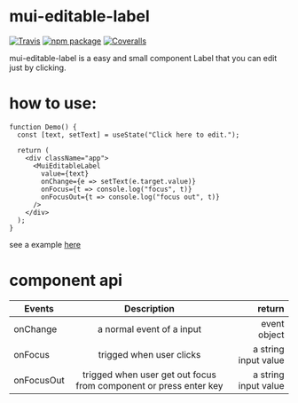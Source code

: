 # mui-editable-label

[![Travis][build-badge]][build]
[![npm package][npm-badge]][npm]
[![Coveralls][coveralls-badge]][coveralls]

mui-editable-label is a easy and small component Label that you can edit just by clicking.

# how to use:

```
function Demo() {
  const [text, setText] = useState("Click here to edit.");

  return (
    <div className="app">
      <MuiEditableLabel
        value={text}
        onChange={e => setText(e.target.value)}
        onFocus={t => console.log("focus", t)}
        onFocusOut={t => console.log("focus out", t)}
      />
    </div>
  );
}
```

see a example [here](https://codesandbox.io/s/mui-editable-label-example-32pxf)


# component api

| Events        | Description           | return  |
| ------------- |:-------------:| -----:|
| onChange     | a normal event of a input | event object |
| onFocus      | trigged when user clicks       |   a string input value |
| onFocusOut | trigged when user get out focus from component or press enter key      |    a string input value |


[build-badge]: https://img.shields.io/travis/user/repo/master.png?style=flat-square
[build]: https://travis-ci.org/user/repo

[npm-badge]: https://img.shields.io/npm/v/npm-package.png?style=flat-square
[npm]: https://www.npmjs.org/package/npm-package

[coveralls-badge]: https://img.shields.io/coveralls/user/repo/master.png?style=flat-square
[coveralls]: https://coveralls.io/github/user/repo
